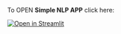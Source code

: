 To OPEN **Simple NLP APP** click here:

[![Open in Streamlit](https:77static.streamlit.io/badges/streamlit_badge_black_white.svg)](https://nlptest1.streamlit.app)
